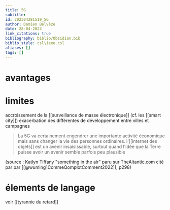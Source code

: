 ```yaml
---
title: 5G
subtitle:
id: 202304281519_5G
author: Damien Belvèze
date: 28-04-2023
link_citations: true
bibliography: biblio/Obsidian.bib
biblio_style: csl\ieee.csl
aliases: []
tags: []
---
```


# avantages

# limites

accroissement de la [[surveillance de masse électronique]] (cf. les [[smart city]])
exacerbation des différentes de développement entre villes et campagnes


> La 5G va certainement engendrer une importante activité économique mais sans changer la vie des personnes ordinaires. l'[[internet des objets]] est un avenir insaisissable, surtout quand l'idée que la Terre puisse avoir un avenir semble parfois peu plausible

(source : Katlyn Tiffany "something in the air" paru sur TheAltantic.com cité par par [[@wuming1CommeQomplotComment2022]], p298)

# élements de langage

voir [[tyrannie du retard]]







